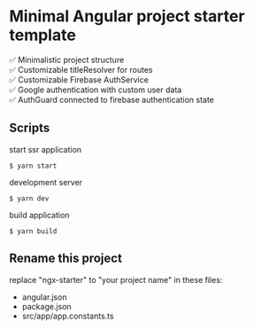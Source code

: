 # Minimal Angular project starter template

✅ Minimalistic project structure\
✅ Customizable titleResolver for routes\
✅ Customizable Firebase AuthService\
✅ Google authentication with custom user data\
✅ AuthGuard connected to firebase authentication state

## Scripts
start ssr application
```
$ yarn start
```

development server
```
$ yarn dev 
```

build application
```
$ yarn build
```

## Rename this project

replace "ngx-starter" to "your project name" in these files:
- angular.json
- package.json
- src/app/app.constants.ts

